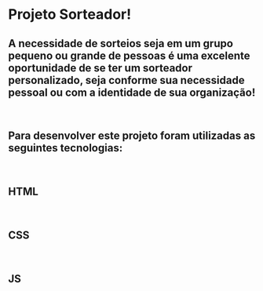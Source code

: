 <h1>Projeto Sorteador!</h1>

<h2>A necessidade de sorteios seja em um grupo pequeno ou grande de pessoas é uma excelente oportunidade de se ter um sorteador personalizado, seja conforme sua necessidade pessoal ou com a identidade de sua organização!</h2>
<br>
<h2>Para desenvolver este projeto foram utilizadas as seguintes tecnologias:</h2> <br>
<h2>HTML</h2> <br>
<h2>CSS</h2> <br>
<h2>JS</h2> <br>


